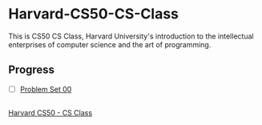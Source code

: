 # Harvard-CS50-CS-Class
This is CS50 CS Class, Harvard University's introduction to the intellectual enterprises of computer science and the art of programming.

## Progress   
- [ ] [Problem Set 00](https://cs50.harvard.edu/x/2020/psets/0/)
            

##
[Harvard CS50 - CS Class](https://cs50.harvard.edu/x/2020/)
